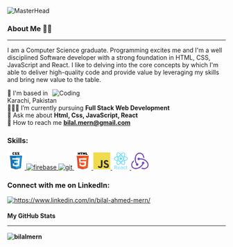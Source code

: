 ![MasterHead](https://media.licdn.com/dms/image/D4E16AQFbH4d8tHIQfw/profile-displaybackgroundimage-shrink_350_1400/0/1714736077115?e=1720051200&v=beta&t=zccrUfrAGXGBunbo96Nr6LOD4lcqteEM8aTUjVSMk6I)
<h3>About Me 🙋‍♂️</h3>
<hr/>
<p>I am a Computer Science graduate. Programming excites me and I'm a well disciplined Software developer with a strong foundation in HTML, CSS, JavaScript and React. I like to delving into the core concepts by which I'm able to deliver high-quality code and provide value by leveraging my skills and bring new value to the table.</p>

<img align="right" alt="Coding" width="400" src="https://cdn.dribbble.com/users/1162077/screenshots/3848914/programmer.gif">


📍 I'm based in Karachi, Pakistan     
🙇🏻‍♂️ I’m currently pursuing **Full Stack Web Development**  
💬 Ask me about **Html, Css, JavaScript, React**   
📩 How to reach me **bilal.mern@gmail.com**  

<h3 align="left">Skills:</h3>
<p align="left"> <a href="https://www.w3schools.com/css/" target="_blank" rel="noreferrer"> <img src="https://raw.githubusercontent.com/devicons/devicon/master/icons/css3/css3-original-wordmark.svg" alt="css3" width="40" height="40"/> </a> <a href="https://firebase.google.com/" target="_blank" rel="noreferrer"> <img src="https://www.vectorlogo.zone/logos/firebase/firebase-icon.svg" alt="firebase" width="40" height="40"/> </a> <a href="https://git-scm.com/" target="_blank" rel="noreferrer"> <img src="https://www.vectorlogo.zone/logos/git-scm/git-scm-icon.svg" alt="git" width="40" height="40"/> </a> <a href="https://www.w3.org/html/" target="_blank" rel="noreferrer"> <img src="https://raw.githubusercontent.com/devicons/devicon/master/icons/html5/html5-original-wordmark.svg" alt="html5" width="40" height="40"/> </a> <a href="https://developer.mozilla.org/en-US/docs/Web/JavaScript" target="_blank" rel="noreferrer"> <img src="https://raw.githubusercontent.com/devicons/devicon/master/icons/javascript/javascript-original.svg" alt="javascript" width="40" height="40"/> </a> <a href="https://reactjs.org/" target="_blank" rel="noreferrer"> <img src="https://raw.githubusercontent.com/devicons/devicon/master/icons/react/react-original-wordmark.svg" alt="react" width="40" height="40"/> </a> <a href="https://redux.js.org" target="_blank" rel="noreferrer"> <img src="https://raw.githubusercontent.com/devicons/devicon/master/icons/redux/redux-original.svg" alt="redux" width="40" height="40"/> </a> </p>

<h3 align="left">Connect with me on LinkedIn:</h3> 
<a href="https://www.linkedin.com/in/bilal-ahmed-mern/" target="blank"><img src="https://raw.githubusercontent.com/rahuldkjain/github-profile-readme-generator/master/src/images/icons/Social/linked-in-alt.svg" alt="https://www.linkedin.com/in/bilal-ahmed-mern/" height="30" width="40" /></a>









<h4>My GitHub Stats <br />
<hr />  
<p><img align="center" src="https://github-readme-streak-stats.herokuapp.com/?user=bilalmern&" alt="bilalmern" / ></p>




